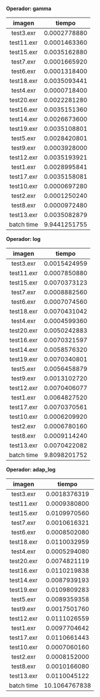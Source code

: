**Operador: gamma**

imagen|tiempo
:---:|:---:
test3.exr|0.0002778880
test11.exr|0.0001463360
test15.exr|0.0035162880
test7.exr|0.0001665920
test6.exr|0.0001318400
test18.exr|0.0035093441
test4.exr|0.0000718400
test20.exr|0.0022281280
test16.exr|0.0035151360
test14.exr|0.0026673600
test19.exr|0.0035108801
test5.exr|0.0028420801
test9.exr|0.0003928000
test12.exr|0.0035193921
test1.exr|0.0028995841
test17.exr|0.0035158081
test10.exr|0.0000697280
test2.exr|0.0001250240
test8.exr|0.0000972480
test13.exr|0.0035082879
batch time|9.9441251755

**Operador: log**

imagen|tiempo
:---:|:---:
test3.exr|0.0015424959
test11.exr|0.0007850880
test15.exr|0.0070373123
test7.exr|0.0008882560
test6.exr|0.0007074560
test18.exr|0.0070431042
test4.exr|0.0004599360
test20.exr|0.0050242883
test16.exr|0.0070321597
test14.exr|0.0058576320
test19.exr|0.0070340801
test5.exr|0.0056458879
test9.exr|0.0013102720
test12.exr|0.0070406077
test1.exr|0.0064827520
test17.exr|0.0070370561
test10.exr|0.0006209920
test2.exr|0.0006780160
test8.exr|0.0009114240
test13.exr|0.0070422082
batch time|9.8098201752

**Operador: adap_log**

imagen|tiempo
:---:|:---:
test3.exr|0.0018376319
test11.exr|0.0009380800
test15.exr|0.0109970560
test7.exr|0.0010616321
test6.exr|0.0008502080
test18.exr|0.0110032959
test4.exr|0.0005294080
test20.exr|0.0074821119
test16.exr|0.0110219838
test14.exr|0.0087939193
test19.exr|0.0109809283
test5.exr|0.0089359358
test9.exr|0.0017501760
test12.exr|0.0111026559
test1.exr|0.0097704642
test17.exr|0.0110661443
test10.exr|0.0007060160
test2.exr|0.0008152000
test8.exr|0.0010166080
test13.exr|0.0110045122
batch time|10.1064767838

